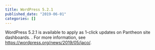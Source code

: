 ```yaml
---
title: WordPress 5.2.1
published_date: "2019-06-01"
categories: []
---
```

WordPress 5.2.1  is available to apply as 1-click updates on Pantheon site dashboards. . For more information, see <https://wordpress.org/news/2019/05/jaco/>.
